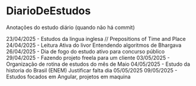 # DiarioDeEstudos
Anotações do estudo diário (quando não há commit)

23/04/2025 - Estudos da lingua inglesa //  Prepositions of Time and Place <br/>
24/04/2025 - Leitura Ativa do livor Entendendo algoritmos de Bhargava <br/>
26/04/2025 - Dia de fogo do estudo ativo para concurso público
29/04/2025 - Fazendo projeto freela para um cliente
03/05/2025 - Organização de rotina de estudos do mês de Maio
04/05/2025 - Estudo da historia do Brasil (ENEM)
Justificar falta dia 05/05/2025
09/05/2025 - Estudos focados em Angular, projetos em maquina
